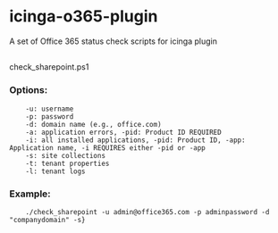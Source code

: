 # icinga-o365-plugin
A set of Office 365 status check scripts for icinga plugin

##
check_sharepoint.ps1

### Options:

```
    -u: username
    -p: password
    -d: domain name (e.g., office.com)
    -a: application errors, -pid: Product ID REQUIRED
    -i: all installed applications, -pid: Product ID, -app: Application name, -i REQUIRES either -pid or -app
    -s: site collections
    -t: tenant properties
    -l: tenant logs
```
### Example:

```
    ./check_sharepoint -u admin@office365.com -p adminpassword -d "companydomain" -s}
```
